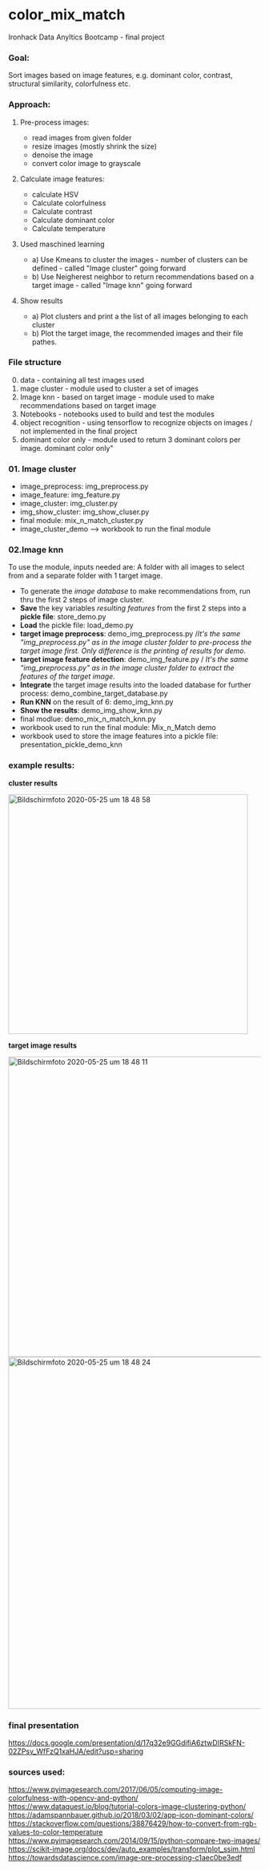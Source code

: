 # color_mix_match

Ironhack Data Anyltics Bootcamp - final project 

### Goal: 

Sort images based on image features, e.g. dominant color, contrast, structural similarity, colorfulness etc. 

### Approach:

1) Pre-process images:
    - read images from given folder 
    - resize images (mostly shrink the size)
    - denoise the image
    - convert color image to grayscale

2) Calculate image features:
    - calculate HSV
    - Calculate colorfulness
    - Calculate contrast 
    - Calculate dominant color 
    - Calculate temperature

3) Used maschined learning
    - a) Use Kmeans to cluster the images - number of clusters can be defined - called "Image cluster" going forward
    - b) Use Neigherest neighbor to return recommendations based on a target image - called "Image knn" going forward

4) Show results
    - a) Plot clusters and print a the list of all images belonging to each cluster
    - b) Plot the target image, the recommended images and their file pathes. 

### File structure

00. data - containing all test images used
01. mage cluster - module used to cluster a set of images
02. Image knn - based on target image - module used to make recommendations based on target image
03. Notebooks - notebooks used to build and test the modules
04. object recognition - using tensorflow to recognize objects on images / not implemented in the final project
05. dominant color only - module used to return 3 dominant colors per image. 
dominant color only"

### 01. Image cluster

- image_preprocess: img_preprocess.py
- image_feature: img_feature.py
- image_cluster: img_cluster.py
- img_show_cluster: img_show_cluser.py
- final module: mix_n_match_cluster.py
- image_cluster_demo --> workbook to run the final module 


### 02.Image knn

To use the module, inputs needed are:
A folder with all images to select from and a separate folder with 1 target image. 

- To generate the *image database* to make recommendations from, run thru the first 2 steps of image cluster.
- **Save** the key variables *resulting features* from the first 2 steps into a **pickle file**: store_demo.py
- **Load** the pickle file: load_demo.py
- **target image preprocess**: demo_img_preprocess.py /_It's the same "img_preprocess.py" as in the image cluster folder to pre-process the target image first. Only difference is the printing of results for demo._
- **target image feature detection**: demo_img_feature.py / _It's the same "img_preprocess.py" as in the image cluster folder to extract the features of the target image._
- **Integrate** the target image results into the loaded database for further process: demo_combine_target_database.py
- **Run KNN** on the result of 6: demo_img_knn.py
- **Show the results**: demo_img_show_knn.py
- final modlue: demo_mix_n_match_knn.py
- workbook used to run the final module: Mix_n_Match demo
- workbook used to store the image features into a pickle file: presentation_pickle_demo_knn


### example results: 

**cluster results**

<img width="478" alt="Bildschirmfoto 2020-05-25 um 18 48 58" src="https://user-images.githubusercontent.com/61271744/82831822-c20d2080-9eb9-11ea-9140-f8c188cf2df6.png">

**target image results**

<img width="599" alt="Bildschirmfoto 2020-05-25 um 18 48 11" src="https://user-images.githubusercontent.com/61271744/82831906-f8e33680-9eb9-11ea-9ad4-3c2133dfb126.png">

<img width="702" alt="Bildschirmfoto 2020-05-25 um 18 48 24" src="https://user-images.githubusercontent.com/61271744/82831911-fbde2700-9eb9-11ea-8abe-252eb1fe2d26.png">


### final presentation
https://docs.google.com/presentation/d/17q32e9GGdifiA6ztwDIRSkFN-02ZPsv_WfFzQ1xaHJA/edit?usp=sharing


### sources used:
https://www.pyimagesearch.com/2017/06/05/computing-image-colorfulness-with-opencv-and-python/
https://www.dataquest.io/blog/tutorial-colors-image-clustering-python/
https://adamspannbauer.github.io/2018/03/02/app-icon-dominant-colors/
https://stackoverflow.com/questions/38876429/how-to-convert-from-rgb-values-to-color-temperature
https://www.pyimagesearch.com/2014/09/15/python-compare-two-images/
https://scikit-image.org/docs/dev/auto_examples/transform/plot_ssim.html 
https://towardsdatascience.com/image-pre-processing-c1aec0be3edf 
